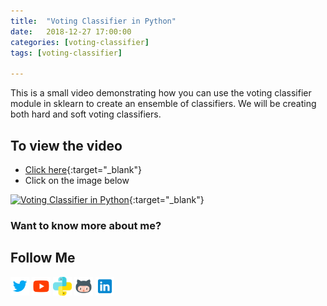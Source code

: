 ```yaml
---
title:  "Voting Classifier in Python"
date:   2018-12-27 17:00:00
categories: [voting-classifier]
tags: [voting-classifier]

---
```


This is a small video demonstrating how you can use the voting classifier module in sklearn to create an ensemble of classifiers. We will be creating both hard and soft voting classifiers.


## To view the video
* [Click here](https://youtu.be/28xRv-vC9Ys){:target="_blank"}
* Click on the image below

[![Voting Classifier in Python](http://img.youtube.com/vi/28xRv-vC9Ys/0.jpg)](http://www.youtube.com/watch?v=28xRv-vC9Ys){:target="_blank"}

### Want to know more about me?
## Follow Me
<a href="https://twitter.com/_bhaveshbhatt" target="_blank"><img class="ai-subscribed-social-icon" src="/assets/images/tw.png" width="30"></a>
<a href="https://www.youtube.com/bhaveshbhatt8791/" target="_blank"><img class="ai-subscribed-social-icon" src="/assets/images/ytb.png" width="30"></a>
<a href="https://www.youtube.com/PythonTricks/" target="_blank"><img class="ai-subscribed-social-icon" src="/assets/images/python_logo.png" width="30"></a>
<a href="https://github.com/bhattbhavesh91" target="_blank"><img class="ai-subscribed-social-icon" src="/assets/images/gthb.png" width="30"></a>
<a href="https://www.linkedin.com/in/bhattbhavesh91/" target="_blank"><img class="ai-subscribed-social-icon" src="/assets/images/lnkdn.png" width="30"></a>
